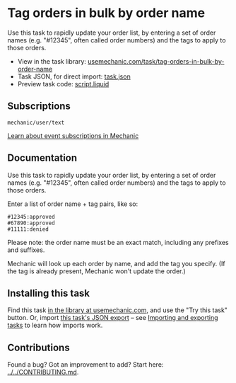 # Tag orders in bulk by order name

Use this task to rapidly update your order list, by entering a set of order names (e.g. "#12345", often called order numbers) and the tags to apply to those orders.

* View in the task library: [usemechanic.com/task/tag-orders-in-bulk-by-order-name](https://usemechanic.com/task/tag-orders-in-bulk-by-order-name)
* Task JSON, for direct import: [task.json](../../tasks/tag-orders-in-bulk-by-order-name.json)
* Preview task code: [script.liquid](./script.liquid)

## Subscriptions

```liquid
mechanic/user/text
```

[Learn about event subscriptions in Mechanic](https://docs.usemechanic.com/article/408-subscriptions)

## Documentation

Use this task to rapidly update your order list, by entering a set of order names (e.g. "#12345", often called order numbers) and the tags to apply to those orders.

Enter a list of order name + tag pairs, like so:

```
#12345:approved
#67890:approved
#11111:denied
```

Please note: the order name must be an exact match, including any prefixes and suffixes.

Mechanic will look up each order by name, and add the tag you specify. (If the tag is already present, Mechanic won't update the order.)

## Installing this task

Find this task [in the library at usemechanic.com](https://usemechanic.com/task/tag-orders-in-bulk-by-order-name), and use the "Try this task" button. Or, import [this task's JSON export](../../tasks/tag-orders-in-bulk-by-order-name.json) – see [Importing and exporting tasks](https://docs.usemechanic.com/article/505-importing-and-exporting-tasks) to learn how imports work.

## Contributions

Found a bug? Got an improvement to add? Start here: [../../CONTRIBUTING.md](../../CONTRIBUTING.md).
